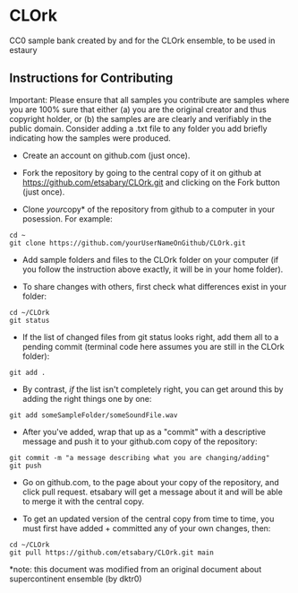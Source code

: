 # CLOrk

CC0 sample bank created by and for the CLOrk ensemble, to be used in estaury

## Instructions for Contributing

Important: Please ensure that all samples you contribute are samples where you are 100% sure that either (a) you are the original creator and thus copyright holder, or (b) the samples are are clearly and verifiably in the public domain. Consider adding a .txt file to any folder you add briefly indicating how the samples were produced.

- Create an account on github.com (just once).

- Fork the repository by going to the central copy of it on github at https://github.com/etsabary/CLOrk.git and clicking on the Fork button (just once).

- Clone *your*copy* of the repository from github to a computer in your posession. For example:

```
cd ~
git clone https://github.com/yourUserNameOnGithub/CLOrk.git
```

- Add sample folders and files to the CLOrk folder on your computer (if you follow the instruction above exactly, it will be in your home folder).

- To share changes with others, first check what differences exist in your folder:

```
cd ~/CLOrk
git status
````

- If the list of changed files from git status looks right, add them all to a pending commit (terminal code here assumes you are still in the CLOrk folder):

```
git add .
```

- By contrast, *if* the list isn't completely right, you can get around this by adding the right things one by one:

```
git add someSampleFolder/someSoundFile.wav
```

- After you've added, wrap that up as a "commit" with a descriptive message and push it to your github.com copy of the repository:

```
git commit -m "a message describing what you are changing/adding"
git push
```

- Go on github.com, to the page about your copy of the repository, and click pull request. etsabary will get a message about it and will be able to merge it with the central copy.

- To get an updated version of the central copy from time to time, you must first have added + committed any of your own changes, then:

```
cd ~/CLOrk
git pull https://github.com/etsabary/CLOrk.git main
```

*note: this document was modified from an original document about supercontinent ensemble (by dktr0)
